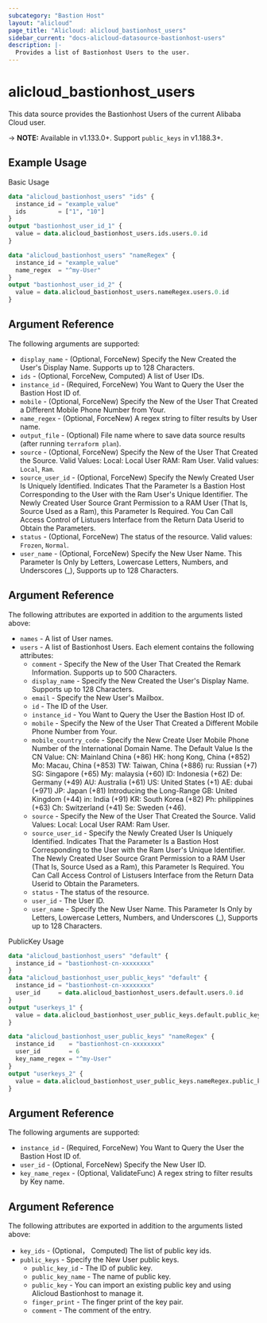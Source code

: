 ```yaml
---
subcategory: "Bastion Host"
layout: "alicloud"
page_title: "Alicloud: alicloud_bastionhost_users"
sidebar_current: "docs-alicloud-datasource-bastionhost-users"
description: |-
  Provides a list of Bastionhost Users to the user.
---
```


# alicloud\_bastionhost\_users

This data source provides the Bastionhost Users of the current Alibaba Cloud user.

-> **NOTE:** Available in v1.133.0+. Support `public_keys` in v1.188.3+.

## Example Usage

Basic Usage

```terraform
data "alicloud_bastionhost_users" "ids" {
  instance_id = "example_value"
  ids         = ["1", "10"]
}
output "bastionhost_user_id_1" {
  value = data.alicloud_bastionhost_users.ids.users.0.id
}

data "alicloud_bastionhost_users" "nameRegex" {
  instance_id = "example_value"
  name_regex  = "^my-User"
}
output "bastionhost_user_id_2" {
  value = data.alicloud_bastionhost_users.nameRegex.users.0.id
}

```

## Argument Reference

The following arguments are supported:

* `display_name` - (Optional, ForceNew) Specify the New Created the User's Display Name. Supports up to 128 Characters.
* `ids` - (Optional, ForceNew, Computed)  A list of User IDs.
* `instance_id` - (Required, ForceNew) You Want to Query the User the Bastion Host ID of.
* `mobile` - (Optional, ForceNew) Specify the New of the User That Created a Different Mobile Phone Number from Your.
* `name_regex` - (Optional, ForceNew) A regex string to filter results by User name.
* `output_file` - (Optional) File name where to save data source results (after running `terraform plan`).
* `source` - (Optional, ForceNew) Specify the New of the User That Created the Source. Valid Values: Local: Local User RAM: Ram User. Valid values: `Local`, `Ram`.
* `source_user_id` - (Optional, ForceNew) Specify the Newly Created User Is Uniquely Identified. Indicates That the Parameter Is a Bastion Host Corresponding to the User with the Ram User's Unique Identifier. The Newly Created User Source Grant Permission to a RAM User (That Is, Source Used as a Ram), this Parameter Is Required. You Can Call Access Control of Listusers Interface from the Return Data Userid to Obtain the Parameters.
* `status` - (Optional, ForceNew) The status of the resource. Valid values: `Frozen`, `Normal`.
* `user_name` - (Optional, ForceNew) Specify the New User Name. This Parameter Is Only by Letters, Lowercase Letters, Numbers, and Underscores (_), Supports up to 128 Characters.

## Argument Reference

The following attributes are exported in addition to the arguments listed above:

* `names` - A list of User names.
* `users` - A list of Bastionhost Users. Each element contains the following attributes:
	* `comment` - Specify the New of the User That Created the Remark Information. Supports up to 500 Characters.
	* `display_name` - Specify the New Created the User's Display Name. Supports up to 128 Characters.
	* `email` - Specify the New User's Mailbox.
	* `id` - The ID of the User.
	* `instance_id` - You Want to Query the User the Bastion Host ID of.
	* `mobile` - Specify the New of the User That Created a Different Mobile Phone Number from Your.
	* `mobile_country_code` - Specify the New Create User Mobile Phone Number of the International Domain Name. The Default Value Is the CN Value: CN: Mainland China (+86) HK: hong Kong, China (+852) Mo: Macau, China (+853) TW: Taiwan, China (+886) ru: Russian (+7) SG: Singapore (+65) My: malaysia (+60) ID: Indonesia (+62) De: Germany (+49) AU: Australia (+61) US: United States (+1) AE: dubai (+971) JP: Japan (+81) Introducing the Long-Range GB: United Kingdom (+44) in: India (+91) KR: South Korea (+82) Ph: philippines (+63) Ch: Switzerland (+41) Se: Sweden (+46).
	* `source` - Specify the New of the User That Created the Source. Valid Values: Local: Local User RAM: Ram User.
	* `source_user_id` - Specify the Newly Created User Is Uniquely Identified. Indicates That the Parameter Is a Bastion Host Corresponding to the User with the Ram User's Unique Identifier. The Newly Created User Source Grant Permission to a RAM User (That Is, Source Used as a Ram), this Parameter Is Required. You Can Call Access Control of Listusers Interface from the Return Data Userid to Obtain the Parameters.
	* `status` - The status of the resource.
	* `user_id` - The User ID.
	* `user_name` - Specify the New User Name. This Parameter Is Only by Letters, Lowercase Letters, Numbers, and Underscores (_), Supports up to 128 Characters.


PublicKey Usage

```terraform
data "alicloud_bastionhost_users" "default" {
  instance_id = "bastionhost-cn-xxxxxxxx"
}
data "alicloud_bastionhost_user_public_keys" "default" {
  instance_id = "bastionhost-cn-xxxxxxxx"
  user_id 	  = data.alicloud_bastionhost_users.default.users.0.id
}
output "userkeys_1" {
  value = data.alicloud_bastionhost_user_public_keys.default.public_keys
}

data "alicloud_bastionhost_user_public_keys" "nameRegex" {
  instance_id 	 = "bastionhost-cn-xxxxxxxx"
  user_id 		 = 6
  key_name_regex = "^my-User"
}
output "userkeys_2" {
  value = data.alicloud_bastionhost_user_public_keys.nameRegex.public_keys
}
```

## Argument Reference

The following arguments are supported:

* `instance_id` - (Required, ForceNew) You Want to Query the User the Bastion Host ID of.
* `user_id` - (Optional, ForceNew) Specify the New User ID. 
* `key_name_regex` - (Optional, ValidateFunc) A regex string to filter results by Key name.

## Argument Reference

The following attributes are exported in addition to the arguments listed above:

* `key_ids` - (Optional， Computed) The list of public key ids.
* `public_keys` - Specify the New User public keys.
	- `public_key_id` - The ID of public key.
	- `public_key_name` - The name of public key.
	- `public_key` - You can import an existing public key and using Alicloud Bastionhost to manage it.
	- `finger_print` - The finger print of the key pair.
	- `comment` - The comment of the entry.